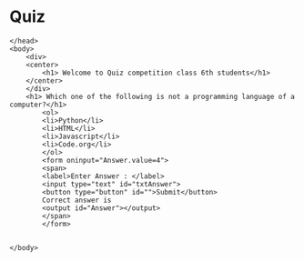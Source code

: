 # Quiz
<html>
	<head>
		
	</head>
	<body>
		<div>
		<center>
			<h1> Welcome to Quiz competition class 6th students</h1>
		</center>
		</div>
		<h1> Which one of the following is not a programming language of a computer?</h1>
			<ol>
			<li>Python</li>
			<li>HTML</li>
			<li>Javascript</li>
			<li>Code.org</li>
			</ol>
			<form oninput="Answer.value=4">
			<span>
			<label>Enter Answer : </label>
			<input type="text" id="txtAnswer">
			<button type="button" id="">Submit</button>
			Correct answer is 
			<output id="Answer"></output>
			</span>
			</form>
			
		
	</body>
</html>

